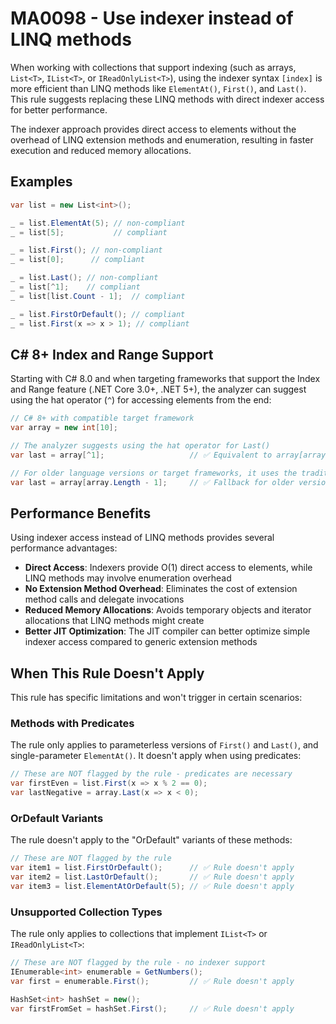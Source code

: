 # MA0098 - Use indexer instead of LINQ methods

When working with collections that support indexing (such as arrays, `List<T>`, `IList<T>`, or `IReadOnlyList<T>`), using the indexer syntax `[index]` is more efficient than LINQ methods like `ElementAt()`, `First()`, and `Last()`. This rule suggests replacing these LINQ methods with direct indexer access for better performance.

The indexer approach provides direct access to elements without the overhead of LINQ extension methods and enumeration, resulting in faster execution and reduced memory allocations.

## Examples

````csharp
var list = new List<int>();

_ = list.ElementAt(5); // non-compliant
_ = list[5];           // compliant

_ = list.First(); // non-compliant
_ = list[0];      // compliant

_ = list.Last(); // non-compliant
_ = list[^1];    // compliant
_ = list[list.Count - 1];  // compliant

_ = list.FirstOrDefault(); // compliant
_ = list.First(x => x > 1); // compliant
````

## C# 8+ Index and Range Support

Starting with C# 8.0 and when targeting frameworks that support the Index and Range feature (.NET Core 3.0+, .NET 5+), the analyzer can suggest using the hat operator (`^`) for accessing elements from the end:

````csharp
// C# 8+ with compatible target framework
var array = new int[10];

// The analyzer suggests using the hat operator for Last()
var last = array[^1];                   // ✅ Equivalent to array[array.Length - 1]

// For older language versions or target frameworks, it uses the traditional syntax
var last = array[array.Length - 1];     // ✅ Fallback for older versions
````

## Performance Benefits

Using indexer access instead of LINQ methods provides several performance advantages:

- **Direct Access**: Indexers provide O(1) direct access to elements, while LINQ methods may involve enumeration overhead
- **No Extension Method Overhead**: Eliminates the cost of extension method calls and delegate invocations
- **Reduced Memory Allocations**: Avoids temporary objects and iterator allocations that LINQ methods might create
- **Better JIT Optimization**: The JIT compiler can better optimize simple indexer access compared to generic extension methods

## When This Rule Doesn't Apply

This rule has specific limitations and won't trigger in certain scenarios:

### Methods with Predicates

The rule only applies to parameterless versions of `First()` and `Last()`, and single-parameter `ElementAt()`. It doesn't apply when using predicates:

````csharp
// These are NOT flagged by the rule - predicates are necessary
var firstEven = list.First(x => x % 2 == 0);
var lastNegative = array.Last(x => x < 0);
````

### OrDefault Variants

The rule doesn't apply to the "OrDefault" variants of these methods:

````csharp
// These are NOT flagged by the rule
var item1 = list.FirstOrDefault();      // ✅ Rule doesn't apply
var item2 = list.LastOrDefault();       // ✅ Rule doesn't apply
var item3 = list.ElementAtOrDefault(5); // ✅ Rule doesn't apply
````

### Unsupported Collection Types

The rule only applies to collections that implement `IList<T>` or `IReadOnlyList<T>`:

````csharp
// These are NOT flagged by the rule - no indexer support
IEnumerable<int> enumerable = GetNumbers();
var first = enumerable.First();         // ✅ Rule doesn't apply

HashSet<int> hashSet = new();
var firstFromSet = hashSet.First();     // ✅ Rule doesn't apply
````
